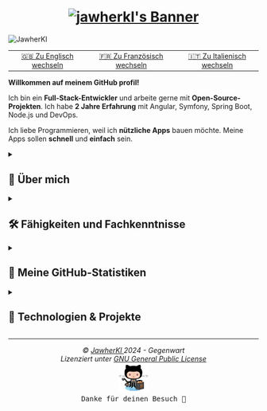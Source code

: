 <h1 align="center">
  <a href="https://git.io/typing-svg">
    <img src="https://readme-typing-svg.demolab.com?font=Fira+Code&pause=1000&center=true&vCenter=true&random=true&weight=700&size=25&duration=2000&pause=1000&color=0785fb&vCenter=true&random=false&width=500&height=30&lines=Hallo+zusammen%2C+ich+bin+Jawher+%F0%9F%91%8B%F0%9F%8F%BB;Ich+bin+Softwareingenieur+%F0%9F%91%A8%E2%80%8D%F0%9F%92%BB;Open-Source-Mitwirkender+%F0%9F%9A%A9" alt="jawherkl's Banner" />
  </a>
</h1>

<p align="left"> 
<img src="https://komarev.com/ghpvc/?username=JawherKl&label=Profile%20views&color=084777&style=flat" alt="JawherKl" /> 
</p>

<table>
    <tr>
    <td align="center">
      <a href="README.md">🇬🇧 Zu Englisch wechseln</a>
    </td>
    <td align="center">
      <a href="README_fr.md">🇫🇷 Zu Französisch wechseln</a>
    </td>
    <td align="center">
      <a href="README_it.md">🇮🇹 Zu Italienisch wechseln</a>
    </td>
  </tr>
</table>

**Willkommen auf meinem GitHub profil!**  

Ich bin ein **Full-Stack-Entwickler** und arbeite gerne mit **Open-Source-Projekten**. Ich habe **2 Jahre Erfahrung** mit Angular, Symfony, Spring Boot, Node.js und DevOps. 

Ich liebe Programmieren, weil ich **nützliche Apps** bauen möchte. Meine Apps sollen **schnell** und **einfach** sein.

<details close> 
  <summary><h2>🌟 Über mich</h2></summary> 

  - 💻 Ich spezialisiere mich auf JS, PHP und Java, aber ich erkunde auch gerne andere Technologien und Sprachen. 
  - 🚀 Ich bin immer begierig darauf, neue Dinge zu lernen und neue Herausforderungen anzunehmen. 
  - 🎓 Ich glaube an die Kraft des Wissensaustauschs und von Open Source. 
</details>

<details close> 
  <summary><h2>🛠️ Fähigkeiten und Fachkenntnisse</h2></summary>

  - **Backend:** Node.js, Express.js, NestJS, Go, Symfony. 
  - **Frontend:** Angular, HTML, SCSS, CSS, Bootstrap. 
  - **Programmiersprachen:** JavaScript, TypeScript, Php, Python, Go, C++. 
  - **Datenbanken:** PostgreSQL, MySQL, MongoDB, Firebase, SQLite. 
  - **Werkzeuge:** Git, Docker, K8s, Jenkins, Lens, Kafka, Redis, Argocd, Portainer, ELK-Stack, Grafana, Graylog, Prometheus. 
  - **Sprachen:** Englisch, Französisch, Deutsch, Italienisch und Arabisch.

  <img src="assets/devTools.png" alt="devTools"/> 
  <br><br> 
  💡 Ich gedeihe bei Herausforderungen und lerne gerne neue Technologien, um komplexe Probleme zu lösen. Ich gedeihe bei Herausforderungen und lerne gerne neue Technologien, um komplexe Probleme zu lösen. Ich bin immer bestrebt, an spannenden Projekten mitzuarbeiten und zur Tech-Community beizutragen.
</details> 

<details close>
  <summary><h2>🔭 Meine GitHub-Statistiken</h2></summary>
  <p align="center">
    <img src="https://github-readme-stats.vercel.app/api/top-langs/?username=JawherKl&layout=compact&theme=algolia&langs_count=20" alt="JawherKl"/>&nbsp;&nbsp;&nbsp;
    <img src="https://github-readme-stats.vercel.app/api?username=JawherKl&show_icons=true&locale=en&show=prs_merged,prs_merged_percentage&theme=algolia" alt="JawherKl"/>
    <br><br>
    <img src="https://github-profile-trophy.vercel.app/?username=JawherKl&theme=algolia&column=5&margin-w=15&margin-h=15" alt="JawherKl"/>
    <br><br>
    <img src="https://github-readme-streak-stats-git-main-davids-projects-ad77adcc.vercel.app/?user=JawherKl&theme=algolia&card_width=800" alt="JawherKl"/>
    <br><br>
    <img src="./profile-3d-contrib/profile-3d-contrib.svg" alt="JawherKl"/>
    <br><br>
    <img src="https://github-readme-activity-graph.vercel.app/graph/?username=JawherKl&bg_color=RRGGBBAA&title_color=00aeff&color=00aeff&line=00aeff&point=2ddc97&hide_border=true&custom_title=Contribution%E2%A0%80Graph" alt="JawherKl"/>
    <a href="https://app.daily.dev/jawher62"><img src="https://api.daily.dev/devcards/v2/Tflf66qLrhQ3HGtLrchsW.png?type=wide&r=5q2" width="652" alt="jawher's Dev Card"/></a>
      <p align="center">📫 Lass uns verbinden und gemeinsam etwas Großartiges schaffen! Lass uns verbinden und gemeinsam etwas Großartiges schaffen! Lass uns verbinden und gemeinsam etwas Großartiges aufbauen! 
  </p> 
</details>

<details close> 
  <summary><h2>🚀 Technologien & Projekte</h2></summary> 
    Ich spezialisiere mich auf den Bau skalierbarer Anwendungen, Backend-Dienste und DevOps-Lösungen unter Verwendung einer Vielzahl moderner Technologien. 
    
  #### **💻 Backend-Entwicklung (70%):** 
  - **Node.js (Express.js und NestJS)** – Erstellung effizienter und skalierbarer (RESTfull, GraphQL, grpc und soap) APIs.
  - **Go** – Hochleistungsfähige Backend-Dienste erstellen.
  - **Symfony** – Entwicklung robuster Webanwendungen mit PHP. 
    
  #### **☁️ DevOps & Cloud (15%):** 
  - **Kubernetes, Docker, ArgoCD, Jenkins** – Verwaltung von CI/CD-Pipelines und containerisierten Anwendungen.
  - **Kafka, Redis, ELK-Stack, Prometheus, Grafana** – Gewährleistung von Beobachtbarkeit und hoher Verfügbarkeit. 
    
  #### **🤖 KI & große Sprachmodelle (LLM) (10%):** 
  - Experimentieren mit **LLMs** für KI-gesteuerte Anwendungen.
  - Implementierung von **ML und KI-basierten Lösungen** mit Python und Cloud-Diensten. 

  #### **🎨 Frontend-Entwicklung (5%):** 
  - **Angular** – Erstellen dynamischer und interaktiver Webanwendungen. 
    
  💡 **Durchstöbere meine Repositories**, um Projekte zu sehen, die diese Technologien nutzen!
</details>

***

<p align="center"> 
  <i>&copy; <a href="https://github.com/JawherKl/"> JawherKl </a> 2024 - Gegenwart</i><br>
  <i> Lizenziert unter <a href="https://github.com/JawherKl/JawherKl/tree/master/LICENSE"> GNU General Public License</a></i><br>
  <a href="https://octodex.github.com/swagtocat/"> <img src="assets/swagtocat.png" width="60" height="60" /></a><br> 
    <kbd>Danke für deinen Besuch 🙂</kbd>
</p>
